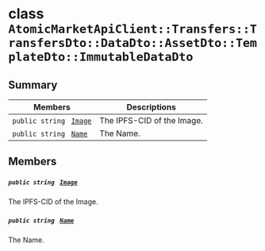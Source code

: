 # class `AtomicMarketApiClient::Transfers::TransfersDto::DataDto::AssetDto::TemplateDto::ImmutableDataDto` 

## Summary

 Members                                | Descriptions                                
----------------------------------------|---------------------------------------------
`public string ` [`Image`](#class_atomic_market_api_client_1_1_transfers_1_1_transfers_dto_1_1_data_dto_1_1_asset_dto_1_1_te4c4d701d704a131a46302534556ab006_1a84b799af34f4b881a534bb6834b28360) | The IPFS-CID of the Image.
`public string ` [`Name`](#class_atomic_market_api_client_1_1_transfers_1_1_transfers_dto_1_1_data_dto_1_1_asset_dto_1_1_te4c4d701d704a131a46302534556ab006_1a7ee9065718e6628dc7791b756fa6c0f9) | The Name.

## Members

##### `public string ` [`Image`](#class_atomic_market_api_client_1_1_transfers_1_1_transfers_dto_1_1_data_dto_1_1_asset_dto_1_1_te4c4d701d704a131a46302534556ab006_1a84b799af34f4b881a534bb6834b28360) 

The IPFS-CID of the Image.

##### `public string ` [`Name`](#class_atomic_market_api_client_1_1_transfers_1_1_transfers_dto_1_1_data_dto_1_1_asset_dto_1_1_te4c4d701d704a131a46302534556ab006_1a7ee9065718e6628dc7791b756fa6c0f9) 

The Name.

